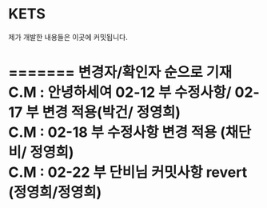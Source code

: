 
# KETS

제가 개발한 내용들은 이곳에 커밋됩니다.

=======
**변경자/확인자 순으로 기재**  
C.M : 안녕하세여 02-12 부 수정사항/ 02-17 부 변경 적용(박건/ 정영희)  
C.M : 02-18 부 수정사항 변경 적용 (채단비/ 정영희)  
C.M : 02-22 부 단비님 커밋사항 revert (정영희/정영희)  
========
